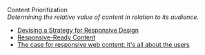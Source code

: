 Content Prioritization  
_Determining the relative value of content in relation to its audience._

*   [Devising a Strategy for Responsive Design](https://articles.uie.com/strategy_for_responsive_design/)  
*   [Responsive-Ready Content](http://sarawb.com/2012/03/07/content-strategy-responsive-design/)  
*   [The case for responsive web content: it's all about the users](http://www.creativebloq.com/mobile/case-responsive-web-content-its-all-about-users-7126217)  
